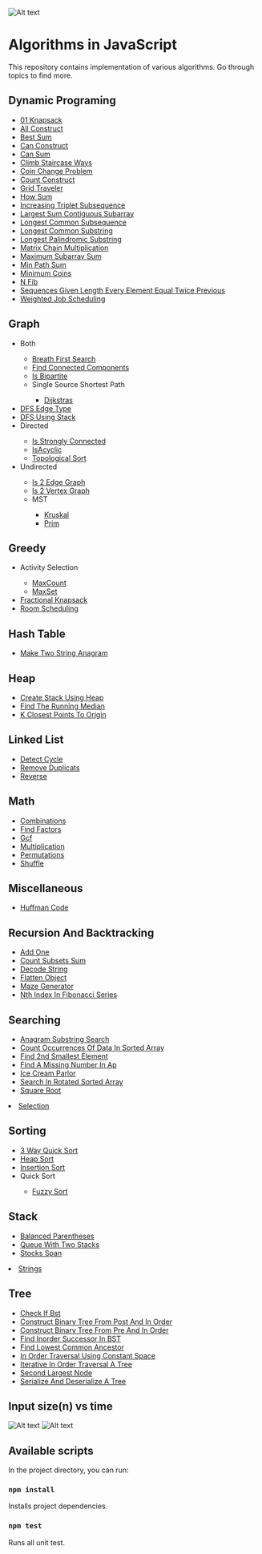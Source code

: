 ![Alt text](/topics.png "Topics")

# Algorithms in JavaScript

This repository contains implementation of various algorithms.
Go through topics to find more.

## Dynamic Programing
<ul>
    <li><a href='./src/topics/dynamic-programing/01-knapsack'>01 Knapsack</a></li>
    <li><a href='./src/topics/dynamic-programing/all-construct'>All Construct</a></li>
    <li><a href='./src/topics/dynamic-programing/best-sum'>Best Sum</a></li>
    <li><a href='./src/topics/dynamic-programing/can-construct'>Can Construct</a></li>
    <li><a href='./src/topics/dynamic-programing/can-sum'>Can Sum</a></li>
    <li><a href='./src/topics/dynamic-programing/climb-staircase-ways'>Climb Staircase Ways</a></li>
    <li><a href='./src/topics/dynamic-programing/coin-change-problem'>Coin Change Problem</a></li>
    <li><a href='./src/topics/dynamic-programing/count-construct'>Count Construct</a></li>
    <li><a href='./src/topics/dynamic-programing/grid-traveler'>Grid Traveler</a></li>
    <li><a href='./src/topics/dynamic-programing/how-sum'>How Sum</a></li>
    <li><a href='./src/topics/dynamic-programing/increasing-triplet-subsequence'>Increasing Triplet Subsequence</a></li>
    <li><a href='./src/topics/dynamic-programing/largest-sum-contiguous-subarray'>Largest Sum Contiguous Subarray</a></li>
    <li><a href='./src/topics/dynamic-programing/longest-common-subsequence'>Longest Common Subsequence</a></li>
    <li><a href='./src/topics/dynamic-programing/longest-common-substring'>Longest Common Substring</a></li>
    <li><a href='./src/topics/dynamic-programing/longest-palindromic-substring'>Longest Palindromic Substring</a></li>
    <li><a href='./src/topics/dynamic-programing/matrix-chain-multiplication'>Matrix Chain Multiplication</a></li>
    <li><a href='./src/topics/dynamic-programing/maximum-subarray-sum'>Maximum Subarray Sum</a></li>
    <li><a href='./src/topics/dynamic-programing/min-path-sum'>Min Path Sum</a></li>
    <li><a href='./src/topics/dynamic-programing/minimum-coins'>Minimum Coins</a></li>
    <li><a href='./src/topics/dynamic-programing/n-fib'>N Fib</a></li>
    <li><a href='./src/topics/dynamic-programing/sequences-given-length-every-element-equal-twice-previous'>Sequences Given Length Every Element Equal Twice Previous</a></li>
    <li><a href='./src/topics/dynamic-programing/weighted-job-scheduling'>Weighted Job Scheduling</a></li>
  </ul>

## Graph
<ul>
    <li>Both</li>
<ul>
      <li><a href='./src/topics/graph/both/breath-first-search'>Breath First Search</a></li>
      <li><a href='./src/topics/graph/both/find-connected-components'>Find Connected Components</a></li>
      <li><a href='./src/topics/graph/both/is-bipartite'>Is Bipartite</a></li>
      <li>Single Source Shortest Path</li>
<ul>
        <li><a href='./src/topics/graph/both/single-source-shortest-path/dijkstras'>Dijkstras</a></li>
      </ul>
    </ul>
    <li><a href='./src/topics/graph/DFS-edge-type'>DFS Edge Type</a></li>
    <li><a href='./src/topics/graph/DFS-using-stack'>DFS Using Stack</a></li>
    <li>Directed</li>
<ul>
      <li><a href='./src/topics/graph/directed/is-strongly-connected'>Is Strongly Connected</a></li>
      <li><a href='./src/topics/graph/directed/isAcyclic'>IsAcyclic</a></li>
      <li><a href='./src/topics/graph/directed/topological-sort'>Topological Sort</a></li>
    </ul>
    <li>Undirected</li>
<ul>
      <li><a href='./src/topics/graph/undirected/is-2-edge-graph'>Is 2 Edge Graph</a></li>
      <li><a href='./src/topics/graph/undirected/is-2-vertex-graph'>Is 2 Vertex Graph</a></li>
      <li>MST</li>
<ul>
        <li><a href='./src/topics/graph/undirected/MST/kruskal'>Kruskal</a></li>
        <li><a href='./src/topics/graph/undirected/MST/prim'>Prim</a></li>
      </ul>
    </ul>
  </ul>

## Greedy
<ul>
    <li>Activity Selection</li>
<ul>
      <li><a href='./src/topics/greedy/activity-selection/maxCount'>MaxCount</a></li>
      <li><a href='./src/topics/greedy/activity-selection/maxSet'>MaxSet</a></li>
    </ul>
    <li><a href='./src/topics/greedy/fractional-knapsack'>Fractional Knapsack</a></li>
    <li><a href='./src/topics/greedy/room-scheduling'>Room Scheduling</a></li>
  </ul>

## Hash Table
<ul>
    <li><a href='./src/topics/hash-table/make-two-string-anagram'>Make Two String Anagram</a></li>
  </ul>

## Heap
<ul>
    <li><a href='./src/topics/heap/create-stack-using-heap'>Create Stack Using Heap</a></li>
    <li><a href='./src/topics/heap/find-the-running-median'>Find The Running Median</a></li>
    <li><a href='./src/topics/heap/k-closest-points-to-origin'>K Closest Points To Origin</a></li>
  </ul>

## Linked List
<ul>
    <li><a href='./src/topics/linked-list/detect-cycle'>Detect Cycle</a></li>
    <li><a href='./src/topics/linked-list/remove-duplicats'>Remove Duplicats</a></li>
    <li><a href='./src/topics/linked-list/reverse'>Reverse</a></li>
  </ul>

## Math
<ul>
    <li><a href='./src/topics/math/combinations'>Combinations</a></li>
    <li><a href='./src/topics/math/find-factors'>Find Factors</a></li>
    <li><a href='./src/topics/math/gcf'>Gcf</a></li>
    <li><a href='./src/topics/math/multiplication'>Multiplication</a></li>
    <li><a href='./src/topics/math/permutations'>Permutations</a></li>
    <li><a href='./src/topics/math/shuffle'>Shuffle</a></li>
  </ul>

## Miscellaneous
<ul>
    <li><a href='./src/topics/miscellaneous/huffman-code'>Huffman Code</a></li>
  </ul>

## Recursion And Backtracking
<ul>
    <li><a href='./src/topics/recursion-and-backtracking/add-one'>Add One</a></li>
    <li><a href='./src/topics/recursion-and-backtracking/count-subsets-sum'>Count Subsets Sum</a></li>
    <li><a href='./src/topics/recursion-and-backtracking/decode-string'>Decode String</a></li>
    <li><a href='./src/topics/recursion-and-backtracking/flatten-object'>Flatten Object</a></li>
    <li><a href='./src/topics/recursion-and-backtracking/maze-generator'>Maze Generator</a></li>
    <li><a href='./src/topics/recursion-and-backtracking/nth-index-in-fibonacci-series'>Nth Index In Fibonacci Series</a></li>
  </ul>

## Searching
<ul>
    <li><a href='./src/topics/searching/anagram-substring-search'>Anagram Substring Search</a></li>
    <li><a href='./src/topics/searching/count-occurrences-of-data-in-sorted-array'>Count Occurrences Of Data In Sorted Array</a></li>
    <li><a href='./src/topics/searching/find-2nd-smallest-element'>Find 2nd Smallest Element</a></li>
    <li><a href='./src/topics/searching/find-a-missing-number-in-ap'>Find A Missing Number In Ap</a></li>
    <li><a href='./src/topics/searching/ice-cream-parlor'>Ice Cream Parlor</a></li>
    <li><a href='./src/topics/searching/search-in-rotated-sorted-array'>Search In Rotated Sorted Array</a></li>
    <li><a href='./src/topics/searching/square-root'>Square Root</a></li>
  </ul>
  <li><a href='./src/topics/selection'>Selection</a></li>

## Sorting
<ul>
    <li><a href='./src/topics/sorting/3-way-quick-sort'>3 Way Quick Sort</a></li>
    <li><a href='./src/topics/sorting/heap-sort'>Heap Sort</a></li>
    <li><a href='./src/topics/sorting/insertion-sort'>Insertion Sort</a></li>
    <li>Quick Sort</li>
<ul>
      <li><a href='./src/topics/sorting/quick-sort/fuzzy-sort'>Fuzzy Sort</a></li>
    </ul>
  </ul>

## Stack
<ul>
    <li><a href='./src/topics/stack/balanced-parentheses'>Balanced Parentheses</a></li>
    <li><a href='./src/topics/stack/queue-with-two-stacks'>Queue With Two Stacks</a></li>
    <li><a href='./src/topics/stack/stocks-span'>Stocks Span</a></li>
  </ul>
  <li><a href='./src/topics/strings'>Strings</a></li>

## Tree
<ul>
    <li><a href='./src/topics/tree/check-if-bst'>Check If Bst</a></li>
    <li><a href='./src/topics/tree/construct-binary-tree-from-post-and-in-order'>Construct Binary Tree From Post And In Order</a></li>
    <li><a href='./src/topics/tree/construct-binary-tree-from-pre-and-in-order'>Construct Binary Tree From Pre And In Order</a></li>
    <li><a href='./src/topics/tree/find-inorder-successor-in-BST'>Find Inorder Successor In BST</a></li>
    <li><a href='./src/topics/tree/find-lowest-common-ancestor'>Find Lowest Common Ancestor</a></li>
    <li><a href='./src/topics/tree/in-order-traversal-using-constant-space'>In Order Traversal Using Constant Space</a></li>
    <li><a href='./src/topics/tree/iterative-in-order-traversal-a-tree'>Iterative In Order Traversal A Tree</a></li>
    <li><a href='./src/topics/tree/second-largest-node'>Second Largest Node</a></li>
    <li><a href='./src/topics/tree/serialize-and-deserialize-a-tree'>Serialize And Deserialize A Tree</a></li>
  </ul>

## Input size(n) vs time

![Alt text](/order.png "order-of-growth")
![Alt text](/time-complexities.png "rate-of-growth")

## Available scripts

In the project directory, you can run:

### `npm install`

Installs project dependencies.

### `npm test`

Runs all unit test.
